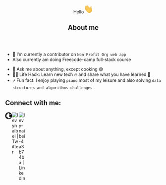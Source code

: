 <p align="center">Hello<img src="https://raw.githubusercontent.com/ABSphreak/ABSphreak/master/gifs/Hi.gif" width="30px"> </p>
<h2 align="center">About me</h2>

<!--- <img align="center" src="./banner.png" /> --->

 <br/>
 <br/>
 
- 🔭 I’m currently a contributor on `Non Profit Org web app`
- Also currently am doing Freecode-camp full-stack course
<!--- - 🌱 I’m currently learning `Next.js` and `Typescript` --->
- 💬 Ask me about anything, except cooking  :sweat_smile:
- 👨‍💻 Life Hack: Learn new tech :fire: and share what you have learned :tada:
- ⚡ Fun fact: I enjoy playing `piano` most of my leisure and also solving `data structures and algorithms challenges`

## Connect with me:

[<img align="left" alt="webpage" width="22px" src="https://raw.githubusercontent.com/iconic/open-iconic/master/svg/globe.svg" />][website]
[<img align="left" alt="levynaibei | Twitter" width="22px" src="https://cdn.jsdelivr.net/npm/simple-icons@v3/icons/twitter.svg" />][twitter]
[<img align="left" alt="levy-naibei-4a3b74ba  | LinkedIn" width="22px" src="https://cdn.jsdelivr.net/npm/simple-icons@v3/icons/linkedin.svg" />][linkedin]
<br />

[website]: https://levy-naibei.netlify.app
[twitter]: https://twitter.com/levynaibei
[linkedin]: https://www.linkedin.com/in/levy-naibei-4a3b74b
